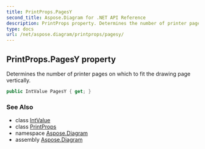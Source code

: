 ```yaml
---
title: PrintProps.PagesY
second_title: Aspose.Diagram for .NET API Reference
description: PrintProps property. Determines the number of printer pages on which to fit the drawing page vertically
type: docs
url: /net/aspose.diagram/printprops/pagesy/
---
```

## PrintProps.PagesY property

Determines the number of printer pages on which to fit the drawing page vertically.

```csharp
public IntValue PagesY { get; }
```

### See Also

* class [IntValue](../../intvalue/)
* class [PrintProps](../)
* namespace [Aspose.Diagram](../../printprops/)
* assembly [Aspose.Diagram](../../../)


